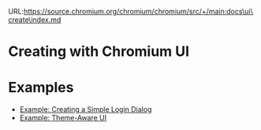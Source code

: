 URL:https://source.chromium.org/chromium/chromium/src/+/main:docs\ui\create\index.md
# Creating with Chromium UI

# Examples

* [Example: Creating a Simple Login Dialog](examples/login_dialog.md)
* [Example: Theme-Aware UI](examples/theme_aware.md)
